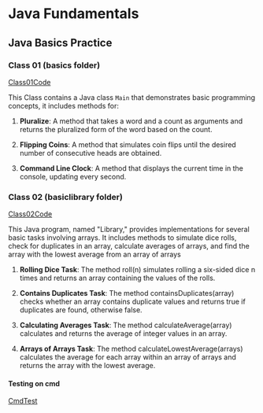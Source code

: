 # Java Fundamentals

## Java Basics Practice

### Class 01 (basics folder)

[Class01Code](./basics/Main.java)

This Class contains a Java class `Main` that demonstrates basic programming concepts, it includes methods for:

1. **Pluralize**: A method that takes a word and a count as arguments and returns the pluralized form of the word based on the count.
   
2. **Flipping Coins**: A method that simulates coin flips until the desired number of consecutive heads are obtained.

3. **Command Line Clock**: A method that displays the current time in the console, updating every second.

### Class 02 (basiclibrary folder)

[Class02Code](./basiclibrary/lib/src/main/java/basiclibrary/Library.java)

This Java program, named "Library," provides implementations for several basic tasks involving arrays. It includes methods to simulate dice rolls, check for duplicates in an array, calculate averages of arrays, and find the array with the lowest average from an array of arrays

1. **Rolling Dice Task**: The method roll(n) simulates rolling a six-sided dice n times and returns an array containing the values of the rolls.

2. **Contains Duplicates Task**: The method containsDuplicates(array) checks whether an array contains duplicate values and returns true if duplicates are found, otherwise false.

3. **Calculating Averages Task**: The method calculateAverage(array) calculates and returns the average of integer values in an array.

4. **Arrays of Arrays Task**: The method calculateLowestAverage(arrays) calculates the average for each array within an array of arrays and returns the array with the lowest average.

#### Testing on cmd 

[CmdTest](./img/Test%20.png)
